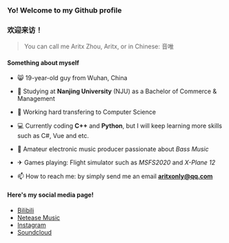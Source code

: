 ### Yo! Welcome to my Github profile

### 欢迎来访！

> You can call me Aritx Zhou, Aritx, or in Chinese: 音唯

#### Something about myself

- 😸 19-year-old guy from Wuhan, China

- 🥰 Studying at **Nanjing University** (NJU) as a Bachelor of Commerce & Management

- 💪 Working hard transfering to Computer Science

- 💻 Currently coding **C++** and **Python**, but I will keep learning more skills such as C#, Vue and etc.

- 🎹 Amateur electronic music producer passionate about *Bass Music*

- ✈ Games playing: Flight simulator such as *MSFS2020* and *X-Plane 12*

- 📫 How to reach me: by simply send me an email **aritxonly@qq.com**

#### Here's my social media page!

- [Bilibili](https://space.bilibili.com/283375530)
- [Netease Music](https://music.163.com/#/artist?id=34279798)
- [Instagram](https://www.instagram.com/aritxonly_music)
- [Soundcloud](https://soundcloud.com/aritx-zhou)


<!--
**AritxOnly/AritxOnly** is a ✨ _special_ ✨ repository because its `README.md` (this file) appears on your GitHub profile.

Here are some ideas to get you started:

- 🔭 I’m currently working on ...
- 🌱 I’m currently learning ...
- 👯 I’m looking to collaborate on ...
- 🤔 I’m looking for help with ...
- 💬 Ask me about ...
- 📫 How to reach me: ...
- 😄 Pronouns: ...
- ⚡ Fun fact: ...
-->
